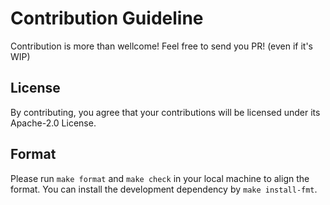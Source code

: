 # Contribution Guideline

Contribution is more than wellcome! Feel free to send you PR! (even if it's WIP)

## License

By contributing, you agree that your contributions will be licensed under its Apache-2.0 License.

## Format

Please run `make format` and `make check` in your local machine to align the format.
You can install the development dependency by `make install-fmt`.



